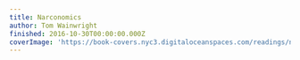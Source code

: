 ```yaml
---
title: Narconomics
author: Tom Wainwright
finished: 2016-10-30T00:00:00.000Z
coverImage: 'https://book-covers.nyc3.digitaloceanspaces.com/readings/narconomics-01.jpg'
---
```

